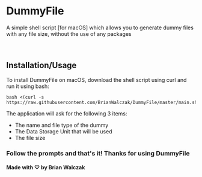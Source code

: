# DummyFile
A simple shell script [for macOS] which allows you to generate dummy files with any file size, without the use of any packages
<br><br><br>

## Installation/Usage

To install DummyFile on macOS, download the shell script using curl and run it using bash:

```
bash <(curl -s https://raw.githubusercontent.com/BrianWalczak/DummyFile/master/main.sh)
```

The application will ask for the following 3 items:
- The name and file type of the dummy
- The Data Storage Unit that will be used
- The file size

### Follow the prompts and that's it! Thanks for using DummyFile

#### Made with ♡ by Brian Walczak
